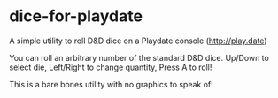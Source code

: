 # dice-for-playdate
A simple utility to roll D&amp;D dice on a Playdate console (http://play.date)

You can roll an arbitrary number of the standard D&D dice. Up/Down to select die, Left/Right to change quantity, Press A to roll!

This is a bare bones utility with no graphics to speak of!
